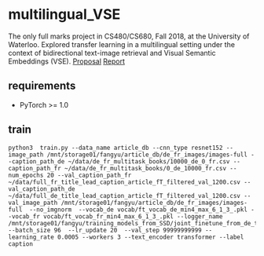 # multilingual_VSE
The only full marks project in CS480/CS680, Fall 2018, at the University of Waterloo. Explored transfer learning in a multilingual setting under the context of bidirectional text-image retrieval and Visual Semantic Embeddings (VSE). [Proposal](http://fangyuliu.me/media/pdfs/VGCLTL_proposal.pdf) [Report](http://fangyuliu.me/media/pdfs/VGCLTL_report.pdf)
## requirements
- PyTorch >= 1.0

## train

```
python3  train.py --data_name article_db --cnn_type resnet152 --image_path /mnt/storage01/fangyu/article_db/de_fr_images/images-full --caption_path_de ~/data/de_fr_multitask_books/10000_de_0_fr.csv --caption_path_fr ~/data/de_fr_multitask_books/0_de_10000_fr.csv --num_epochs 20 --val_caption_path_fr ~/data/full_fr_title_lead_caption_article_fT_filtered_val_1200.csv --val_caption_path_de ~/data/full_de_title_lead_caption_article_fT_filtered_val_1200.csv --val_image_path /mnt/storage01/fangyu/article_db/de_fr_images/images-full  --no_imgnorm  --vocab_de vocab/ft_vocab_de_min4_max_6_1_3_.pkl --vocab_fr vocab/ft_vocab_fr_min4_max_6_1_3_.pkl --logger_name  /mnt/storage01/fangyu/training_models_from_SSD/joint_finetune_from_de_trained --batch_size 96  --lr_update 20  --val_step 99999999999 --learning_rate 0.0005 --workers 3 --text_encoder transformer --label caption 
```
